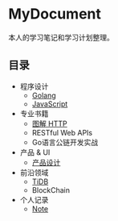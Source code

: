 # MyDocument
本人的学习笔记和学习计划整理。
## 目录
- 程序设计
  - [Golang](../MyDocument/Golang/README.md)
  - [JavaScript](../MyDocument/JavaScript/README.md)
- 专业书籍
  - [图解 HTTP](图解%20HTTP/README.md)
  - RESTful Web APIs
  - Go语言公链开发实战
- 产品 & UI
  - [产品设计](../MyDocument/产品设计/README.md)
- 前沿领域
  - [TiDB](../MyDocument/TiDB/README.md)
  - BlockChain
- 个人记录
  - [Note](../MyDocument/Note/README.md)
